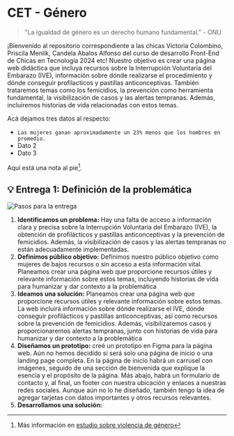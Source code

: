 # CET - Género

> "La igualdad de género es un derecho humano fundamental." - ONU

¡Bienvenido al repositorio correspondiente a las chicas Victoria Colombino, Priscila Menlik, Candela Abalos Alfonso del curso de desarrollo Front-End de Chicas en Tecnología 2024 etc!
Nuestro objetivo es crear una página web didáctica que incluya recursos sobre la Interrupción Voluntaria del Embarazo (IVE), información sobre dónde realizarse el procedimiento y dónde conseguir profilacticos y pastillas anticonceptivas. También trataremos temas como los femicidios, la prevención como herramienta fundamental, la visibilización de casos y las alertas tempranas. Además, incluiremos historias de vida relacionadas con estos temas.

Acá dejamos tres datos al respecto:

- `Las mujeres ganan aproximadamente un 23% menos que los hombres en promedio.`
- Dato 2
- Dato 3

Aquí está una nota al pie[^1].

## 💡 Entrega 1: Definición de la problemática

![Pasos para la entrega](https://private-user-images.githubusercontent.com/170821340/336631736-4ec64baa-d3cb-4803-a7eb-bbe2560404f8.png?jwt=eyJhbGciOiJIUzI1NiIsInR5cCI6IkpXVCJ9.eyJpc3MiOiJnaXRodWIuY29tIiwiYXVkIjoicmF3LmdpdGh1YnVzZXJjb250ZW50LmNvbSIsImtleSI6ImtleTUiLCJleHAiOjE3MTk3ODc2MjgsIm5iZiI6MTcxOTc4NzMyOCwicGF0aCI6Ii8xNzA4MjEzNDAvMzM2NjMxNzM2LTRlYzY0YmFhLWQzY2ItNDgwMy1hN2ViLWJiZTI1NjA0MDRmOC5wbmc_WC1BbXotQWxnb3JpdGhtPUFXUzQtSE1BQy1TSEEyNTYmWC1BbXotQ3JlZGVudGlhbD1BS0lBVkNPRFlMU0E1M1BRSzRaQSUyRjIwMjQwNjMwJTJGdXMtZWFzdC0xJTJGczMlMkZhd3M0X3JlcXVlc3QmWC1BbXotRGF0ZT0yMDI0MDYzMFQyMjQyMDhaJlgtQW16LUV4cGlyZXM9MzAwJlgtQW16LVNpZ25hdHVyZT0xYTA2NDA3YTk5ODZjZjVmOGVlMjZlZmE1OGEzMTYzMDhhZjU4NzE4NjVhZDcyYmMwMWJmZTk1NDI0ZjcxNjQyJlgtQW16LVNpZ25lZEhlYWRlcnM9aG9zdCZhY3Rvcl9pZD0wJmtleV9pZD0wJnJlcG9faWQ9MCJ9.jqT8xphN-bm0ns2GK6UD7NZi_pgY2p6PTPEOjlspx-o)

1. **Identificamos un problema:** Hay una falta de acceso a información clara y precisa sobre la Interrupción Voluntaria del Embarazo (IVE), la obtención de profilácticos y pastillas anticonceptivas y la prevención de femicidios. Además, la visibilización de casos y las alertas tempranas no están adecuadamente implementadas.
2. **Definimos público objetivo:** Definimos nuestro público objetivo como mujeres de bajos recursos o sin acceso a esta información vital. Planeamos crear una página web que proporcione recursos útiles y relevante información sobre estos temas, incluyendo historias de vida para humanizar y dar contexto a la problemática
3. **Ideamos una solución:** Planeamos crear una página web que proporcione recursos útiles y relevante información sobre estos temas. La web incluirá información sobre dónde realizarse el IVE, dónde conseguir profilácticos y pastillas anticonceptivas, así como recursos sobre la prevención de femicidios. Además, visibilizaremos casos y proporcionaremos alertas tempranas, junto con historias de vida para humanizar y dar contexto a la problemática
4. **Diseñamos un prototipo:** creé un prototipo en Figma para la página web. Aún no hemos decidido si será solo una página de inicio o una landing page completa. En la página de inicio habrá un carrusel con imágenes, seguido de una sección de bienvenida que explique la esencia y el propósito de la página. Más abajo, habrá un formulario de contacto y, al final, un footer con nuestra ubicación y enlaces a nuestras redes sociales. Aunque aún no lo he diseñado, también tengo la idea de agregar tarjetas con datos importantes y otros recursos relevantes.
5. **Desarrollamos una solución:**

[^1]: Más información en [estudio sobre violencia de género](https://www.infobae.com/sociedad/2024/03/08/un-estudio-global-advirtio-sobre-los-problemas-de-seguridad-y-violencia-que-sufren-las-mujeres-en-la-argentina/.)
